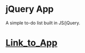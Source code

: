 # jQuery App
A simple to-do list built in JS/jQuery.

# [Link_to_App](https://bryanevan.github.io/jQuery-App/)
